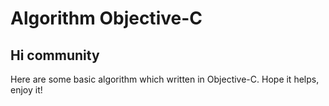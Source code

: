 # Algorithm Objective-C

## Hi community

Here are some basic algorithm which written in Objective-C. Hope it helps, enjoy it!
